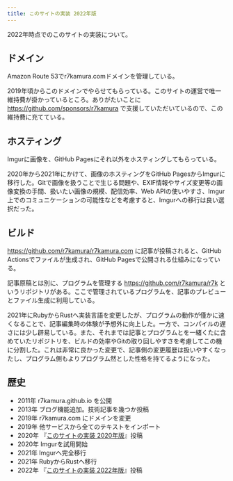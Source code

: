 ```yaml
---
title: このサイトの実装 2022年版
---
```


2022年時点でのこのサイトの実装について。

## ドメイン

Amazon Route 53でr7kamura.comドメインを管理している。

2019年頃からこのドメインでやらせてもらっている。このサイトの運営で唯一維持費が掛かっているところ。ありがたいことに <https://github.com/sponsors/r7kamura> で支援していただいているので、この維持費に充てている。

## ホスティング

Imgurに画像を、GitHub Pagesにそれ以外をホスティングしてもらっている。

2020年から2021年にかけて、画像のホスティングをGitHub PagesからImgurに移行した。Gitで画像を扱うことで生じる問題や、EXIF情報やサイズ変更等の画像変換の手間、扱いたい画像の規模、配信効率、Web APIの使いやすさ、Imgur上でのコミュニケーションの可能性などを考慮すると、Imgurへの移行は良い選択だった。

## ビルド

<https://github.com/r7kamura/r7kamura.com> に記事が投稿されると、GitHub Actionsでファイルが生成され、GitHub Pagesで公開される仕組みになっている。

記事原稿とは別に、プログラムを管理する <https://github.com/r7kamura/r7k> というリポジトリがある。ここで管理されているプログラムを、記事のプレビューとファイル生成に利用している。

2021年にRubyからRustへ実装言語を変更したが、プログラムの動作が僅かに速くなることで、記事編集時の体験が予想外に向上した。一方で、コンパイルの遅さには少し辟易している。また、それまでは記事とプログラムとを一緒くたに含めていたリポジトリを、ビルドの効率やGitの取り回しやすさを考慮してこの機に分割した。これは非常に良かった変更で、記事側の変更履歴は扱いやすくなったし、プログラム側もよりプログラム然とした性格を持てるようになった。

## 歴史

- 2011年 r7kamura.github.io を公開
- 2013年 ブログ機能追加。技術記事を幾つか投稿
- 2019年 r7kamura.com にドメインを変更
- 2019年 他サービスから全てのテキストをインポート
- 2020年 『[このサイトの実装 2020年版](/articles/2020-09-23-this-site-setup-2020)』投稿
- 2020年 Imgurを試用開始
- 2021年 Imgurへ完全移行
- 2021年 RubyからRustへ移行
- 2022年 『[このサイトの実装 2022年版](/articles/2022-01-05-this-site-setup-2022)』投稿
